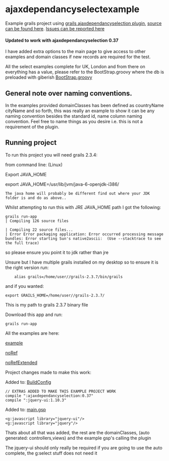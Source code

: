 ajaxdependancyselectexample
===========================

Example grails project using [grails ajaxdependancyselection plugin](http://grails.org/plugin/ajaxdependancyselection), [source can be found here](https://github.com/vahidhedayati/ajaxdependancyselection). [Issues can be reported here](https://github.com/vahidhedayati/ajaxdependancyselection/issues)


#### Updated to work with ajaxdependancyselection 0.37


I have added extra options to the main page to give access to other examples and domain classes if new records are required for the test.

All the select examples complete for UK, London and from there on everything has a value, please refer to the BootStrap.groovy where the db is preloaded with giberish
[BootStrap.groovy](https://github.com/vahidhedayati/ajaxdependancyselectexample/blob/master/grails-app/conf/BootStrap.groovy)


## General note over naming conventions.
In the examples provided domainClasses has been defined as countryName cityName and so forth, this was really an example to show it can be any naming convention besides the standard id, name column naming convention. Feel free to name things as you desire i.e. this is not a requirement of the plugin.



## Running project
To run this project you will need grails 2.3.4:

from command line: (Linux)

Export JAVA_HOME

export JAVA_HOME=/usr/lib/jvm/java-6-openjdk-i386/


    The java home will probably be different find out where your JDK folder is and do as above..


Whilst attempting to run this with JRE JAVA_HOME path I got the following:

 	grails run-app
	| Compiling 126 source files

	| Compiling 22 source files...
	| Error Error packaging application: Error occurred processing message bundles: Error starting Sun's native2ascii:  (Use --stacktrace to see the full trace)

so please ensure you point it to jdk rather than jre


Unsure but I have multiple grails installed on my desktop so to ensure it is the right version run:

    	alias grails=/home/user//grails-2.3.7/bin/grails
and if you wanted:

	export GRAILS_HOME=/home/user//grails-2.3.7/
	

This is my path to grails 2.3.7 binary file

Download this app and run:

    grails run-app
   


All the examples are here:

[example](https://github.com/vahidhedayati/ajaxdependancyselectexample/blob/master/grails-app/views/myContinent/example.gsp)

[noRef](https://github.com/vahidhedayati/ajaxdependancyselectexample/blob/master/grails-app/views/myContinent/norefselection.gsp)

[noRefExtended](https://github.com/vahidhedayati/ajaxdependancyselectexample/blob/master/grails-app/views/myContinent/norefselectionext.gsp)



Project changes made to make this work:

Added to: [BuildConfig](https://github.com/vahidhedayati/ajaxdependancyselectexample/blob/master/grails-app/conf/BuildConfig.groovy)

	// EXTRAS ADDED TO MAKE THIS EXAMPLE PROJECT WORK
    compile ":ajaxdependancyselection:0.37"
   	compile ":jquery-ui:1.10.3"




Added to: [main.gsp](https://github.com/vahidhedayati/ajaxdependancyselectexample/blob/master/grails-app/views/layouts/main.gsp)


    <g:javascript library="jquery-ui"/>
    <g:javascript library="jquery"/>
    

Thats about all that was added, the rest are the domainClasses, (auto generated: controllers,views) and the example gsp's calling the plugin

The jquery-ui should only really be required if you are going to use the auto complete, the g:select stuff does not need it









